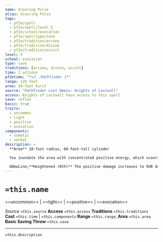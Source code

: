 ```yaml
---
name: Scouring Pulse
alias: Scouring Pulse
tags:
  - pf2e/spell
  - pf2e/spell/level_5
  - pf2e/school/evocation
  - pf2e/spelltype/save
  - pf2e/tradition/arcane
  - pf2e/tradition/divine
  - pf2e/tradition/occult
level: 5
school: evocation
type: save
traditions: [arcane, divine, occult]
time: 2 actions
pf2etime: "*⬺{ .Pathfinder }*"
range: 120 feet
area: 10-foot burst
source: "Pathfinder Lost Omens: Knights of Lastwall"
access: Knights of Lastwall have access to this spell
save: reflex
basic: true
traits:
  - uncommon
  - light
  - positive
  - evocation
components:
  - somatic
  - verbal
description: >
  **Area** 10-foot radius, 60-foot-tall cylinder

  You inundate the area with concentrated positive energy, which scours away the stain of undeath. Each creature in the area takes 6d8 positive damage and must attempt a basic Reflex save. Creatures that fail the save also take 1d8 persistent positive damage. Creatures that take persistent positive damage from scouring pulse are wreathed in a heatless halo of light. They emit bright light in a 5-foot radius preventing them from being [[Concealed]]; if the creature is [[Invisible]], they're concealed while affected by scouring pulse, rather than being undetected.

  &NewLine;**Heightened (8th)** The positive damage increases to 9d8 damage, and the persistent positive damage increases to 2d8 persistent positive damage. Creatures remain suffused in light for 1d4 additional rounds after removing the persistent positive damage.
---
```

# `=this.name`
==uncommon== | ==light== | ==positive== | ==evocation==

*Source* `=this.source`
**Access** `=this.access`
**Traditions** `=this.traditions`
**Cast** `=this.time` | `=this.components`
**Range** `=this.range`; **Area** `=this.area`
**Basic Saving Throw** `=this.save`

***
`=this.description`